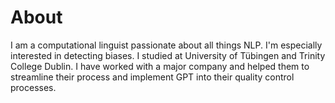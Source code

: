 # About

I am a computational linguist passionate about all things NLP. I'm especially interested in detecting biases.
I studied at University of Tübingen and Trinity College Dublin. I have worked with a major company and helped them to streamline their process and implement GPT into their quality control processes.

